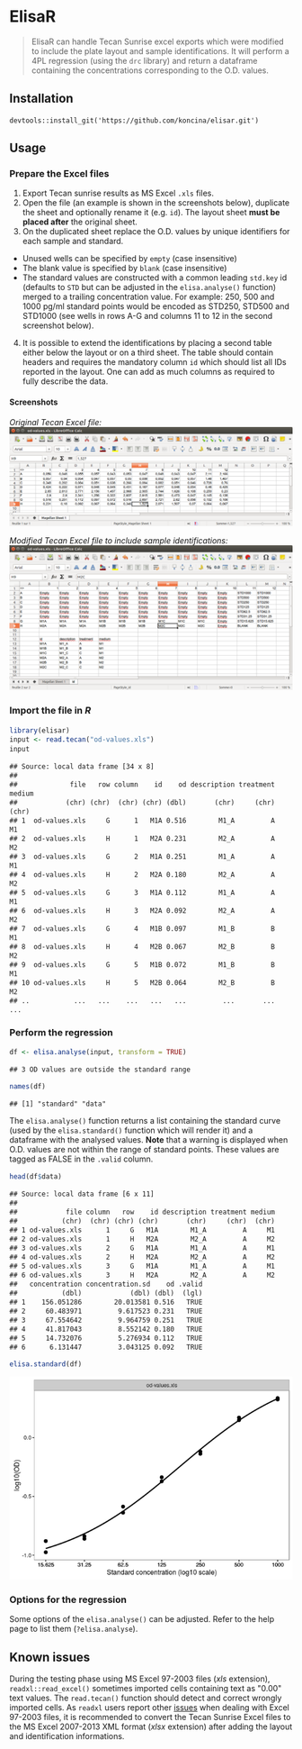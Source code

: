 # ElisaR



> ElisaR can handle Tecan Sunrise excel exports which were modified to include the plate layout and sample identifications. It will perform a 4PL regression (using the `drc` library) and return a dataframe containing the concentrations corresponding to the O.D. values.

## Installation

```
devtools::install_git('https://github.com/koncina/elisar.git')
```

## Usage

### Prepare the Excel files

1. Export Tecan sunrise results as MS Excel `.xls` files.
2. Open the file (an example is shown in the screenshots below), duplicate the sheet and optionally rename it (e.g. `id`). The layout sheet **must be placed after** the original sheet.
3. On the duplicated sheet replace the O.D. values by unique identifiers for each sample and standard.
  - Unused wells can be specified by `empty` (case insensitive)
  - The blank value is specified by `blank` (case insensitive)
  - The standard values are constructed with a common leading `std.key` id (defaults to `STD` but can be adjusted in the `elisa.analyse()` function) merged to a trailing concentration value. For example: 250, 500 and 1000 pg/ml standard points would be encoded as STD250, STD500 and STD1000 (see wells in rows A-G and columns 11 to 12 in the second screenshot below).
4. It is possible to extend the identifications by placing a second table either below the layout or on a third sheet. The table should contain headers and requires the mandatory column `id` which should list all IDs reported in the layout. One can add as much columns as required to fully describe the data.

#### Screenshots

*Original Tecan Excel file:*
![alt text](example/01.png)

*Modified Tecan Excel file to include sample identifications:*
![alt text](example/02.png)

### Import the file in _R_


```r
library(elisar)
input <- read.tecan("od-values.xls")
input
```

```
## Source: local data frame [34 x 8]
## 
##             file   row column    id    od description treatment medium
##            (chr) (chr)  (chr) (chr) (dbl)       (chr)     (chr)  (chr)
## 1  od-values.xls     G      1   M1A 0.516        M1_A         A     M1
## 2  od-values.xls     H      1   M2A 0.231        M2_A         A     M2
## 3  od-values.xls     G      2   M1A 0.251        M1_A         A     M1
## 4  od-values.xls     H      2   M2A 0.180        M2_A         A     M2
## 5  od-values.xls     G      3   M1A 0.112        M1_A         A     M1
## 6  od-values.xls     H      3   M2A 0.092        M2_A         A     M2
## 7  od-values.xls     G      4   M1B 0.097        M1_B         B     M1
## 8  od-values.xls     H      4   M2B 0.067        M2_B         B     M2
## 9  od-values.xls     G      5   M1B 0.072        M1_B         B     M1
## 10 od-values.xls     H      5   M2B 0.064        M2_B         B     M2
## ..           ...   ...    ...   ...   ...         ...       ...    ...
```

### Perform the regression


```r
df <- elisa.analyse(input, transform = TRUE)
```

```
## 3 OD values are outside the standard range
```

```r
names(df)
```

```
## [1] "standard" "data"
```

The `elisa.analyse()` function returns a list containing the standard curve (used by the `elisa.standard()` function which will render it) and a dataframe with the analysed values.
**Note** that a warning is displayed when O.D. values are not within the range of standard points. These values are tagged as FALSE in the `.valid` column.




```r
head(df$data)
```

```
## Source: local data frame [6 x 11]
## 
##            file column   row    id description treatment medium
##           (chr)  (chr) (chr) (chr)       (chr)     (chr)  (chr)
## 1 od-values.xls      1     G   M1A        M1_A         A     M1
## 2 od-values.xls      1     H   M2A        M2_A         A     M2
## 3 od-values.xls      2     G   M1A        M1_A         A     M1
## 4 od-values.xls      2     H   M2A        M2_A         A     M2
## 5 od-values.xls      3     G   M1A        M1_A         A     M1
## 6 od-values.xls      3     H   M2A        M2_A         A     M2
##   concentration concentration.sd    od .valid
##           (dbl)            (dbl) (dbl)  (lgl)
## 1    156.051286        20.013581 0.516   TRUE
## 2     60.483971         9.617523 0.231   TRUE
## 3     67.554642         9.964759 0.251   TRUE
## 4     41.817043         8.552142 0.180   TRUE
## 5     14.732076         5.276934 0.112   TRUE
## 6      6.131447         3.043125 0.092   TRUE
```


```r
elisa.standard(df)
```

![](README_files/figure-html/standard-1.png)

### Options for the regression

Some options of the `elisa.analyse()` can be adjusted. Refer to the help page to list them (`?elisa.analyse`).

## Known issues

During the testing phase using MS Excel 97-2003 files (*xls* extension), `readxl::read_excel()` sometimes imported cells containing text as "0.00" text values. The `read.tecan()` function should detect and correct wrongly imported cells. As `readxl` users report other [issues](https://github.com/hadley/readxl/issues) when dealing with Excel 97-2003 files, it is recommended to convert the Tecan Sunrise Excel files to the MS Excel 2007-2013 XML format (*xlsx* extension) after adding the layout and identification informations.

